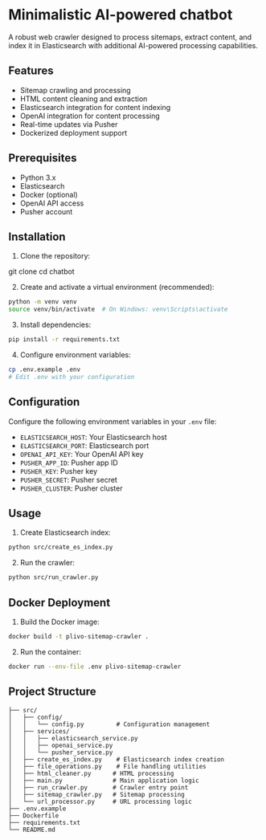 # Minimalistic AI-powered chatbot

A robust web crawler designed to process sitemaps, extract content, and index it in Elasticsearch with additional AI-powered processing capabilities.

## Features

- Sitemap crawling and processing
- HTML content cleaning and extraction
- Elasticsearch integration for content indexing
- OpenAI integration for content processing
- Real-time updates via Pusher
- Dockerized deployment support

## Prerequisites

- Python 3.x
- Elasticsearch
- Docker (optional)
- OpenAI API access
- Pusher account

## Installation

1. Clone the repository:

git clone <repository-url>
cd chatbot

2. Create and activate a virtual environment (recommended):

```bash
python -m venv venv
source venv/bin/activate  # On Windows: venv\Scripts\activate
```

3. Install dependencies:

```bash
pip install -r requirements.txt
```

4. Configure environment variables:

```bash
cp .env.example .env
# Edit .env with your configuration
```

## Configuration

Configure the following environment variables in your `.env` file:

- `ELASTICSEARCH_HOST`: Your Elasticsearch host
- `ELASTICSEARCH_PORT`: Elasticsearch port
- `OPENAI_API_KEY`: Your OpenAI API key
- `PUSHER_APP_ID`: Pusher app ID
- `PUSHER_KEY`: Pusher key
- `PUSHER_SECRET`: Pusher secret
- `PUSHER_CLUSTER`: Pusher cluster

## Usage

1. Create Elasticsearch index:

```bash
python src/create_es_index.py
```

2. Run the crawler:

```bash
python src/run_crawler.py
```

## Docker Deployment

1. Build the Docker image:

```bash
docker build -t plivo-sitemap-crawler .
```

2. Run the container:

```bash
docker run --env-file .env plivo-sitemap-crawler
```

## Project Structure

```
├── src/
│   ├── config/
│   │   └── config.py         # Configuration management
│   ├── services/
│   │   ├── elasticsearch_service.py
│   │   ├── openai_service.py
│   │   └── pusher_service.py
│   ├── create_es_index.py    # Elasticsearch index creation
│   ├── file_operations.py    # File handling utilities
│   ├── html_cleaner.py      # HTML processing
│   ├── main.py              # Main application logic
│   ├── run_crawler.py       # Crawler entry point
│   ├── sitemap_crawler.py   # Sitemap processing
│   └── url_processor.py     # URL processing logic
├── .env.example
├── Dockerfile
├── requirements.txt
└── README.md
```

